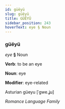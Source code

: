 ```yaml
---
id: güëyü
slug: güëyü
title: GÜËYÜ
sidebar_position: 243
hoverText: eye § Noun
---
```


### güëyü

*eye* **§** Noun

**Verb**: to be an eye

**Noun**: eye

**Modifier**: eye-related

Asturian güeyu [ˈɡwe.ʝu]

*Romance Language Family*
